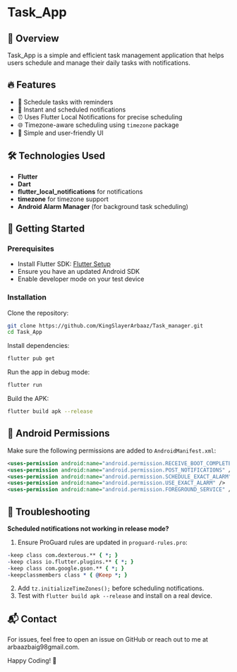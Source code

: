 # Task_App

## 📌 Overview
Task_App is a simple and efficient task management application that helps users schedule and manage their daily tasks with notifications.

## 🔥 Features
- 📅 Schedule tasks with reminders
- 🔔 Instant and scheduled notifications
- ⏰ Uses Flutter Local Notifications for precise scheduling
- 🌐 Timezone-aware scheduling using `timezone` package
- 🎨 Simple and user-friendly UI

## 🛠️ Technologies Used
- **Flutter**
- **Dart**
- **flutter_local_notifications** for notifications
- **timezone** for timezone support
- **Android Alarm Manager** (for background task scheduling)

## 🚀 Getting Started

### Prerequisites
- Install Flutter SDK: [Flutter Setup](https://flutter.dev/docs/get-started/install)
- Ensure you have an updated Android SDK
- Enable developer mode on your test device

### Installation
Clone the repository:
```sh
git clone https://github.com/KingSlayerArbaaz/Task_manager.git
cd Task_App
```
Install dependencies:
```sh
flutter pub get
```
Run the app in debug mode:
```sh
flutter run
```
Build the APK:
```sh
flutter build apk --release
```

## 📜 Android Permissions
Make sure the following permissions are added to `AndroidManifest.xml`:
```xml
<uses-permission android:name="android.permission.RECEIVE_BOOT_COMPLETED" />
<uses-permission android:name="android.permission.POST_NOTIFICATIONS" />
<uses-permission android:name="android.permission.SCHEDULE_EXACT_ALARM" />
<uses-permission android:name="android.permission.USE_EXACT_ALARM" />
<uses-permission android:name="android.permission.FOREGROUND_SERVICE" />
```

## 🚨 Troubleshooting
**Scheduled notifications not working in release mode?**
1. Ensure ProGuard rules are updated in `proguard-rules.pro`:
```prolog
-keep class com.dexterous.** { *; }
-keep class io.flutter.plugins.** { *; }
-keep class com.google.gson.** { *; }
-keepclassmembers class * { @Keep *; }
```
2. Add `tz.initializeTimeZones();` before scheduling notifications.
3. Test with `flutter build apk --release` and install on a real device.

## 📬 Contact
For issues, feel free to open an issue on GitHub or reach out to me at arbaazbaig98gmail.com.

Happy Coding! 🚀

